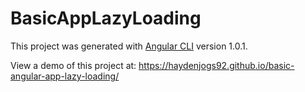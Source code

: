 # BasicAppLazyLoading

This project was generated with [Angular CLI](https://github.com/angular/angular-cli) version 1.0.1.

View a demo of this project at:
https://haydenjogs92.github.io/basic-angular-app-lazy-loading/
